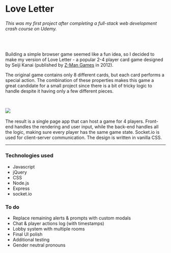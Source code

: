 # Love Letter

###### This was my first project after completing a full-stack web development crash course on Udemy. 
<br>

Building a simple browser game seemed like a fun idea, so I decided to make my version of Love Letter - a popular 2-4 player card game designed by Seiji Kanai (published by [Z-Man Games](https://www.zmangames.com/en/index/) in 2012). 

The original game contains only 8 different cards, but each card performs a special action. The combination of these properties makes this game a great candidate for a small project since there is a bit of tricky logic to handle despite it having only a few different pieces. 

<br>

![](LoveLetter.gif)
<br><br>
The result is a single page app that can host a game for 4 players. Front-end handles the rendering and user input, while the back-end handles all the logic, making sure every player has the same game state. 
Socket.io is used for client-server communication. The design is written in vanilla CSS. 
<br>
<hr>

### Technologies used

- Javascript
- jQuery
- CSS
- Node.js
- Express
- socket.io

### To do

- Replace remaining alerts & prompts with custom modals
- Chat & player actions log (with timestamps)
- Lobby system with multiple rooms
- Final UI polish
- Additional testing
- Gender neutral pronouns
